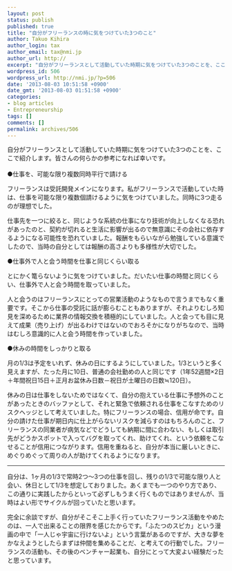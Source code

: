 ```yaml
---
layout: post
status: publish
published: true
title: "自分がフリーランスの時に気をつけていた3つのこと"
author: Takuo Kihira
author_login: tax
author_email: tax@nmi.jp
author_url: http://
excerpt: "自分がフリーランスとして活動していた時期に気をつけていた3つのことを、ここで紹介します。皆さんの何らかの参考になれば幸いです。<br />"
wordpress_id: 506
wordpress_url: http://nmi.jp/?p=506
date: '2013-08-03 10:51:58 +0900'
date_gmt: '2013-08-03 01:51:58 +0900'
categories:
- blog articles
- Entrepreneurship
tags: []
comments: []
permalink: archives/506
---
```

<p>自分がフリーランスとして活動していた時期に気をつけていた3つのことを、ここで紹介します。皆さんの何らかの参考になれば幸いです。<br />
<a id="more"></a><a id="more-506"></a><br />
●仕事を、可能な限り複数同時平行で請ける</p>
<p>フリーランスは受託開発メインになります。私がフリーランスで活動していた時は、仕事を可能な限り複数個請けるように気をつけていました。同時に3つ走るのが理想でした。</p>
<p>仕事先を一つに絞ると、同じような系統の仕事になり技術が向上しなくなる恐れがあったのと、契約が切れると生活に影響が出るので無意識にその会社に依存するようになる可能性を恐れていました。報酬をもらいながら勉強している意識でしたので、当時の自分としては報酬の高さよりも多様性が大切でした。</p>
<p>●仕事外で人と会う時間を仕事と同じくらい取る</p>
<p>とにかく篭らないように気をつけていました。だいたい仕事の時間と同じくらい、仕事外で人と会う時間を取っていました。</p>
<p>人と会うのはフリーランスにとっての営業活動のようなもので言うまでもなく重要です。そこから仕事の受託に話が膨らむこともありますが、それよりむしろ知見を深めるために業界の情報交換を積極的にしていました。人と会っても目に見えて成果（売り上げ）が出るわけではないのでおろそかになりがちなので、当時はむしろ意識的に人と会う時間を作っていました。</p>
<p>●休みの時間をしっかりと取る</p>
<p>月の1/3は予定をいれず、休みの日にするようにしていました。1/3というと多く見えますが、たった月に10日、普通の会社勤めの人と同じです（1年52週間×2日＋年間祝日15日＋正月お盆休み日数－祝日が土曜日の日数≒120日）。</p>
<p>休みの日は仕事をしないためではなくて、自分の抱えている仕事に予想外のことがあったときのバッファとして、それと緊急で依頼される仕事をこなすためのリスクヘッジとして考えていました。特にフリーランスの場合、信用が命です。自分の請けた仕事が期日内に仕上がらないリスクを減らすのはもちろんのこと、フリーランスの同業者が病気などでどうしても納期に間に合わない、もしくは取引先がどうかスポットで入ってバグを取ってくれ、助けてくれ、という依頼をこなせることが信用につながります。信用を重ねると、自分が本当に厳しいときに、めぐりめぐって周りの人が助けてくれるようになります。</p>
<hr>
<p>自分は、1ヶ月の1/3で常時2つ～3つの仕事を回し、残りの1/3で可能な限り人と会い、休日として1/3を想定しておりました。あくまでも一つのやり方であり、この通りに実践したからといって必ずしもうまく行くものではありませんが、当時はよい形でサイクルが回っていたと思います。</p>
<p>完全に余談ですが、自分がそこそこ上手く行っていたフリーランス活動をやめたのは、一人で出来ることの限界を感じたからです。「ふたつのスピカ」という漫画の中で「一人じゃ宇宙に行けないよ」という言葉があるのですが、大きな夢をかなえようとしたらまずは仲間を集めることだ、と考えての行動でした。フリーランスの活動も、その後のベンチャー起業も、自分にとって大変よい経験だったと思っています。</p>
